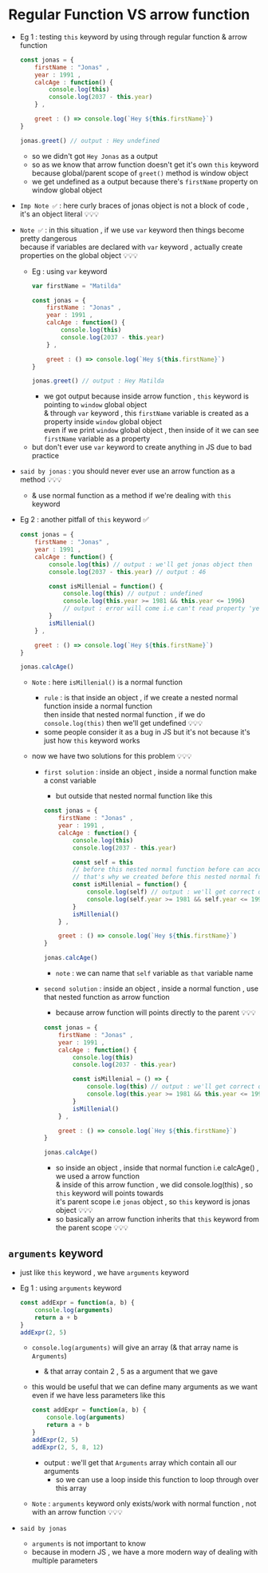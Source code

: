 # Regular Function VS arrow function

- Eg 1 : testing `this` keyword by using through regular function & arrow function
    ```js
    const jonas = {
        firstName : "Jonas" , 
        year : 1991 , 
        calcAge : function() {
            console.log(this)
            console.log(2037 - this.year)
        } ,

        greet : () => console.log(`Hey ${this.firstName}`)
    }

    jonas.greet() // output : Hey undefined
    ```
    - so we didn't got `Hey Jonas` as a output 
    - so as we know that arrow function doesn't get it's own `this` keyword <br>
        because global/parent scope of `greet()` method is window object
    - we get undefined as a output because there's `firstName` property on window global object

- `Imp Note ✅` : here curly braces of jonas object is not a block of code , it's an object literal 💡💡💡 

- `Note ✅` : in this situation , if we use `var` keyword then things become pretty dangerous <br>
    because if variables are declared with `var` keyword , actually create properties on the global object 💡💡💡
    - Eg : using `var` keyword 
        ```js
        var firstName = "Matilda"

        const jonas = {
            firstName : "Jonas" , 
            year : 1991 , 
            calcAge : function() {
                console.log(this)
                console.log(2037 - this.year)
            } ,

            greet : () => console.log(`Hey ${this.firstName}`)
        }

        jonas.greet() // output : Hey Matilda
        ```
        - we got output because inside arrow function , `this` keyword is pointing to `window` global object <br>
            & through `var` keyword , this `firstName` variable is created as a property inside `window` global object <br>
            even if we print `window` global object , then inside of it we can see `firstName` variable as a property
    - but don't ever use `var` keyword to create anything in JS due to bad practice 

- `said by jonas` : you should never ever use an arrow function as a method 💡💡💡
    - & use normal function as a method if we're dealing with `this` keyword 

- Eg 2 : another pitfall of `this` keyword ✅
    ```js
    const jonas = {
        firstName : "Jonas" , 
        year : 1991 , 
        calcAge : function() {
            console.log(this) // output : we'll get jonas object then
            console.log(2037 - this.year) // output : 46

            const isMillenial = function() {
                console.log(this) // output : undefined
                console.log(this.year >= 1981 && this.year <= 1996) 
                // output : error will come i.e can't read property 'year' of undefined
            } 
            isMillenial()
        } ,

        greet : () => console.log(`Hey ${this.firstName}`)
    }

    jonas.calcAge() 
    ```
    - `Note` : here `isMillenial()` is a normal function
        - `rule` : is that inside an object , if we create a nested normal function inside a normal function <br> 
            then inside that nested normal function , if we do `console.log(this)` then we'll get undefined 💡💡💡
        - some people consider it as a bug in JS but it's not because it's just how `this` keyword works

    - now we have two solutions for this problem 💡💡💡
        - `first solution` : inside an object , inside a normal function make a const variable 
            - but outside that nested normal function like this 
            ```js
            const jonas = {
                firstName : "Jonas" , 
                year : 1991 , 
                calcAge : function() {
                    console.log(this) 
                    console.log(2037 - this.year) 

                    const self = this 
                    // before this nested normal function before can access our object
                    // that's why we created before this nested normal function 💡💡💡 
                    const isMillenial = function() {
                        console.log(self) // output : we'll get correct output
                        console.log(self.year >= 1981 && self.year <= 1996) // output : we'll get correct output
                    } 
                    isMillenial()
                } ,

                greet : () => console.log(`Hey ${this.firstName}`)
            }

            jonas.calcAge() 
            ```
            - `note` : we can name that `self` variable as `that` variable name
        
        - `second solution` : inside an object , inside a normal function , use that nested function as arrow function
            - because arrow function will points directly to the parent 💡💡💡
            ```js
            const jonas = {
                firstName : "Jonas" , 
                year : 1991 , 
                calcAge : function() {
                    console.log(this) 
                    console.log(2037 - this.year) 

                    const isMillenial = () => {
                        console.log(this) // output : we'll get correct output
                        console.log(this.year >= 1981 && this.year <= 1996) // output : we'll get correct output
                    } 
                    isMillenial()
                } ,

                greet : () => console.log(`Hey ${this.firstName}`)
            }

            jonas.calcAge() 
            ```
            - so inside an object , inside that normal function i.e calcAge() , we used a arrow function <br>
                & inside of this arrow function , we did console.log(this) , so `this` keyword will points towards <br>
                it's parent scope i.e `jonas` object , so `this` keyword is jonas object 💡💡💡  
            - so basically an arrow function inherits that `this` keyword from the parent scope 💡💡💡

## `arguments` keyword

- just like `this` keyword , we have `arguments` keyword 

- Eg 1 : using `arguments` keyword 
    ```js
    const addExpr = function(a, b) {
        console.log(arguments)
        return a + b
    }
    addExpr(2, 5)
    ```
    - `console.log(arguments)` will give an array (& that array name is `Arguments`)
        - & that array contain 2 , 5 as a argument that we gave

    - this would be useful that we can define many arguments as we want even if we have less parameters like this 
        ```js
        const addExpr = function(a, b) {
            console.log(arguments)
            return a + b
        }
        addExpr(2, 5)
        addExpr(2, 5, 8, 12)
        ```
        - output : we'll get that `Arguments` array which contain all our arguments
            - so we can use a loop inside this function to loop through over this array

    - `Note` : `arguments` keyword only exists/work with normal function , not with an arrow function 💡💡💡

- `said by jonas` 
    - `arguments` is not important to know 
    - because in modern JS , we have a more modern way of dealing with multiple parameters 
